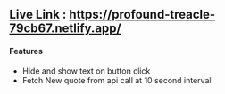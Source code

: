 
## [Live Link](https://profound-treacle-79cb67.netlify.app/) : https://profound-treacle-79cb67.netlify.app/ 


#### Features 

- Hide and show text on button click
- Fetch New quote from api call at 10 second interval

    
